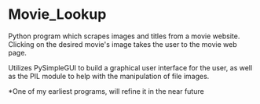 # Movie_Lookup
Python program which scrapes images and titles from a movie website. Clicking on the desired movie's image takes the user to the movie web page.

Utilizes PySimpleGUI to build a graphical user interface for the user, as well as the PIL module to help with the manipulation of file images.

*One of my earliest programs, will refine it in the near future
